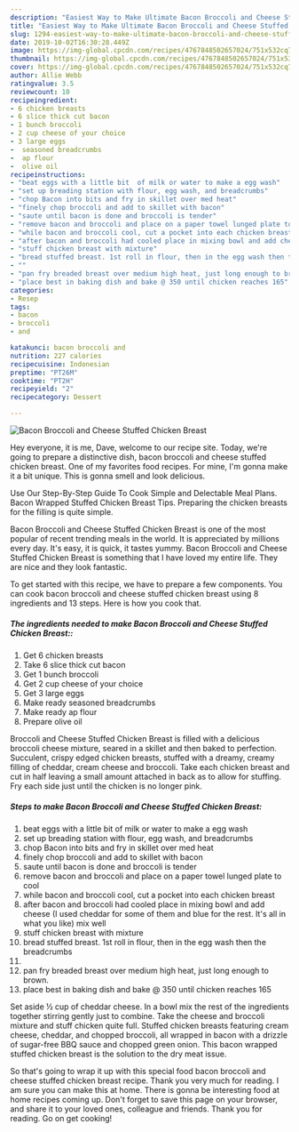 ```yaml
---
description: "Easiest Way to Make Ultimate Bacon Broccoli and Cheese Stuffed Chicken Breast"
title: "Easiest Way to Make Ultimate Bacon Broccoli and Cheese Stuffed Chicken Breast"
slug: 1294-easiest-way-to-make-ultimate-bacon-broccoli-and-cheese-stuffed-chicken-breast
date: 2019-10-02T16:30:28.449Z
image: https://img-global.cpcdn.com/recipes/4767848502657024/751x532cq70/bacon-broccoli-and-cheese-stuffed-chicken-breast-recipe-main-photo.jpg
thumbnail: https://img-global.cpcdn.com/recipes/4767848502657024/751x532cq70/bacon-broccoli-and-cheese-stuffed-chicken-breast-recipe-main-photo.jpg
cover: https://img-global.cpcdn.com/recipes/4767848502657024/751x532cq70/bacon-broccoli-and-cheese-stuffed-chicken-breast-recipe-main-photo.jpg
author: Allie Webb
ratingvalue: 3.5
reviewcount: 10
recipeingredient:
- 6 chicken breasts
- 6 slice thick cut bacon
- 1 bunch broccoli
- 2 cup cheese of your choice
- 3 large eggs
-  seasoned breadcrumbs
-  ap flour
-  olive oil
recipeinstructions:
- "beat eggs with a little bit  of milk or water to make a egg wash"
- "set up breading station with flour, egg wash, and breadcrumbs"
- "chop Bacon into bits and fry in skillet over med heat"
- "finely chop broccoli and add to skillet with bacon"
- "saute until bacon is done and broccoli is tender"
- "remove bacon and broccoli and place on a paper towel lunged plate to cool"
- "while bacon and broccoli cool, cut a pocket into each chicken breast"
- "after bacon and broccoli had cooled place in mixing bowl and add cheese (I used cheddar for some of them and blue for the rest.  It&#39;s all in what you like) mix well"
- "stuff chicken breast with mixture"
- "bread stuffed breast. 1st roll in flour, then in the egg wash then the breadcrumbs"
- ""
- "pan fry breaded breast over medium high heat, just long enough to brown."
- "place best in baking dish and bake @ 350 until chicken reaches 165"
categories:
- Resep
tags:
- bacon
- broccoli
- and

katakunci: bacon broccoli and
nutrition: 227 calories
recipecuisine: Indonesian
preptime: "PT26M"
cooktime: "PT2H"
recipeyield: "2"
recipecategory: Dessert

---
```



![Bacon Broccoli and Cheese Stuffed Chicken Breast](https://img-global.cpcdn.com/recipes/4767848502657024/751x532cq70/bacon-broccoli-and-cheese-stuffed-chicken-breast-recipe-main-photo.jpg)

Hey everyone, it is me, Dave, welcome to our recipe site. Today, we're going to prepare a distinctive dish, bacon broccoli and cheese stuffed chicken breast. One of my favorites food recipes. For mine, I'm gonna make it a bit unique. This is gonna smell and look delicious.

Use Our Step-By-Step Guide To Cook Simple and Delectable Meal Plans. Bacon Wrapped Stuffed Chicken Breast Tips. Preparing the chicken breasts for the filling is quite simple.

Bacon Broccoli and Cheese Stuffed Chicken Breast is one of the most popular of recent trending meals in the world. It is appreciated by millions every day. It's easy, it is quick, it tastes yummy. Bacon Broccoli and Cheese Stuffed Chicken Breast is something that I have loved my entire life. They are nice and they look fantastic.


To get started with this recipe, we have to prepare a few components. You can cook bacon broccoli and cheese stuffed chicken breast using 8 ingredients and 13 steps. Here is how you cook that.

##### The ingredients needed to make Bacon Broccoli and Cheese Stuffed Chicken Breast::

1. Get 6 chicken breasts
1. Take 6 slice thick cut bacon
1. Get 1 bunch broccoli
1. Get 2 cup cheese of your choice
1. Get 3 large eggs
1. Make ready  seasoned breadcrumbs
1. Make ready  ap flour
1. Prepare  olive oil


Broccoli and Cheese Stuffed Chicken Breast is filled with a delicious broccoli cheese mixture, seared in a skillet and then baked to perfection. Succulent, crispy edged chicken breasts, stuffed with a dreamy, creamy filling of cheddar, cream cheese and broccoli. Take each chicken breast and cut in half leaving a small amount attached in back as to allow for stuffing. Fry each side just until the chicken is no longer pink. 

##### Steps to make Bacon Broccoli and Cheese Stuffed Chicken Breast:

1. beat eggs with a little bit  of milk or water to make a egg wash
1. set up breading station with flour, egg wash, and breadcrumbs
1. chop Bacon into bits and fry in skillet over med heat
1. finely chop broccoli and add to skillet with bacon
1. saute until bacon is done and broccoli is tender
1. remove bacon and broccoli and place on a paper towel lunged plate to cool
1. while bacon and broccoli cool, cut a pocket into each chicken breast
1. after bacon and broccoli had cooled place in mixing bowl and add cheese (I used cheddar for some of them and blue for the rest.  It&#39;s all in what you like) mix well
1. stuff chicken breast with mixture
1. bread stuffed breast. 1st roll in flour, then in the egg wash then the breadcrumbs
1. 
1. pan fry breaded breast over medium high heat, just long enough to brown.
1. place best in baking dish and bake @ 350 until chicken reaches 165


Set aside ½ cup of cheddar cheese. In a bowl mix the rest of the ingredients together stirring gently just to combine. Take the cheese and broccoli mixture and stuff chicken quite full. Stuffed chicken breasts featuring cream cheese, cheddar, and chopped broccoli, all wrapped in bacon with a drizzle of sugar-free BBQ sauce and chopped green onion. This bacon wrapped stuffed chicken breast is the solution to the dry meat issue. 

So that's going to wrap it up with this special food bacon broccoli and cheese stuffed chicken breast recipe. Thank you very much for reading. I am sure you can make this at home. There is gonna be interesting food at home recipes coming up. Don't forget to save this page on your browser, and share it to your loved ones, colleague and friends. Thank you for reading. Go on get cooking!
